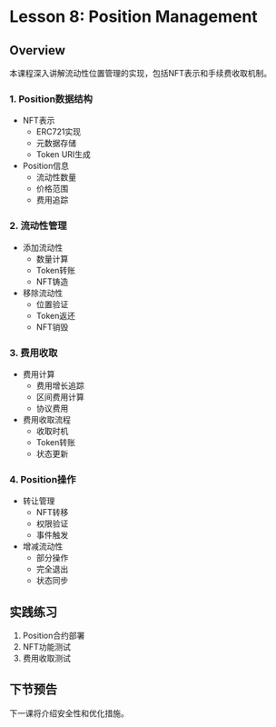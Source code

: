 # Lesson 8: Position Management

## Overview
本课程深入讲解流动性位置管理的实现，包括NFT表示和手续费收取机制。

### 1. Position数据结构
- NFT表示
  * ERC721实现
  * 元数据存储
  * Token URI生成
- Position信息
  * 流动性数量
  * 价格范围
  * 费用追踪

### 2. 流动性管理
- 添加流动性
  * 数量计算
  * Token转账
  * NFT铸造
- 移除流动性
  * 位置验证
  * Token返还
  * NFT销毁

### 3. 费用收取
- 费用计算
  * 费用增长追踪
  * 区间费用计算
  * 协议费用
- 费用收取流程
  * 收取时机
  * Token转账
  * 状态更新

### 4. Position操作
- 转让管理
  * NFT转移
  * 权限验证
  * 事件触发
- 增减流动性
  * 部分操作
  * 完全退出
  * 状态同步

## 实践练习
1. Position合约部署
2. NFT功能测试
3. 费用收取测试

## 下节预告
下一课将介绍安全性和优化措施。
